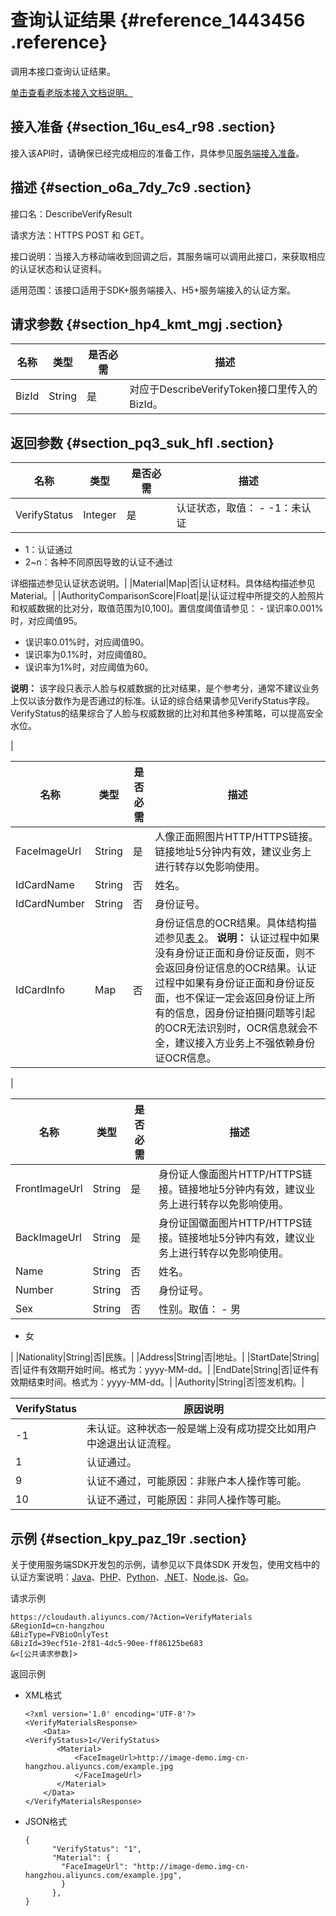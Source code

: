 # 查询认证结果 {#reference_1443456 .reference}

调用本接口查询认证结果。

[单击查看老版本接入文档说明。](../../../../cn.zh-CN/老系统文档说明/老版本接入文档说明.md#)

## 接入准备 {#section_16u_es4_r98 .section}

接入该API时，请确保已经完成相应的准备工作，具体参见[服务端接入准备](cn.zh-CN/活体人脸验证/集成指南/服务端接入/服务端接入准备.md#)。

## 描述 {#section_o6a_7dy_7c9 .section}

接口名：DescribeVerifyResult

请求方法：HTTPS POST 和 GET。

接口说明：当接入方移动端收到回调之后，其服务端可以调用此接口，来获取相应的认证状态和认证资料。

适用范围：该接口适用于SDK+服务端接入、H5+服务端接入的认证方案。

## 请求参数 {#section_hp4_kmt_mgj .section}

|名称|类型|是否必需|描述|
|--|--|----|--|
|BizId|String|是|对应于DescribeVerifyToken接口里传入的BizId。|

## 返回参数 {#section_pq3_suk_hfl .section}

|名称|类型|是否必需|描述|
|--|--|----|--|
|VerifyStatus|Integer|是|认证状态，取值： -   -1：未认证
-   1：认证通过
-   2~n：各种不同原因导致的认证不通过

 详细描述参见认证状态说明。|
|Material|Map|否|认证材料。具体结构描述参见Material。|
|AuthorityComparisonScore|Float|是|认证过程中所提交的人脸照片和权威数据的比对分，取值范围为\[0,100\]。置信度阈值请参见： -   误识率0.001%时，对应阈值95。
-   误识率0.01%时，对应阈值90。
-   误识率为0.1%时，对应阈值80。
-   误识率为1%时，对应阈值为60。

 **说明：** 该字段只表示人脸与权威数据的比对结果，是个参考分，通常不建议业务上仅以该分数作为是否通过的标准。认证的综合结果请参见VerifyStatus字段。VerifyStatus的结果综合了人脸与权威数据的比对和其他多种策略，可以提高安全水位。

 |

|名称|类型|是否必需|描述|
|--|--|----|--|
|FaceImageUrl|String|是|人像正面照图片HTTP/HTTPS链接。链接地址5分钟内有效，建议业务上进行转存以免影响使用。|
|IdCardName|String|否|姓名。|
|IdCardNumber|String|否|身份证号。|
|IdCardInfo|Map|否|身份证信息的OCR结果。具体结构描述参见[表 2](#IdCardInfo)。 **说明：** 认证过程中如果没有身份证正面和身份证反面，则不会返回身份证信息的OCR结果。认证过程中如果有身份证正面和身份证反面，也不保证一定会返回身份证上所有的信息，因身份证拍摄问题等引起的OCR无法识别时，OCR信息就会不全，建议接入方业务上不强依赖身份证OCR信息。

 |

|名称|类型|是否必需|描述|
|--|--|----|--|
|FrontImageUrl|String|是|身份证人像面图片HTTP/HTTPS链接。链接地址5分钟内有效，建议业务上进行转存以免影响使用。|
|BackImageUrl|String|是|身份证国徽面图片HTTP/HTTPS链接。链接地址5分钟内有效，建议业务上进行转存以免影响使用。|
|Name|String|否|姓名。|
|Number|String|否|身份证号。|
|Sex|String|否|性别。取值： -   男
-   女

 |
|Nationality|String|否|民族。|
|Address|String|否|地址。|
|StartDate|String|否|证件有效期开始时间。格式为：yyyy-MM-dd。|
|EndDate|String|否|证件有效期结束时间。格式为：yyyy-MM-dd。|
|Authority|String|否|签发机构。|

|VerifyStatus|原因说明|
|------------|----|
|-1|未认证。这种状态一般是端上没有成功提交比如用户中途退出认证流程。|
|1|认证通过。|
|9|认证不通过，可能原因：非账户本人操作等可能。|
|10|认证不通过，可能原因：非同人操作等可能。|

## 示例 {#section_kpy_paz_19r .section}

关于使用服务端SDK开发包的示例，请参见以下具体SDK 开发包，使用文档中的认证方案说明：[Java](https://help.aliyun.com/document_detail/128353.html)、[PHP](https://help.aliyun.com/document_detail/128354.html)、[Python](https://help.aliyun.com/document_detail/128355.html)、[.NET](https://help.aliyun.com/document_detail/128356.html)、[Node.js](https://help.aliyun.com/document_detail/128357.html)、[Go](https://help.aliyun.com/document_detail/128358.html)。

请求示例

``` {#codeblock_djr_o7k_646}
https://cloudauth.aliyuncs.com/?Action=VerifyMaterials
&RegionId=cn-hangzhou
&BizType=FVBioOnlyTest
&BizId=39ecf51e-2f81-4dc5-90ee-ff86125be683
&<[公共请求参数]>
```

返回示例

-   XML格式

    ``` {#codeblock_jg8_c40_k40}
    <?xml version='1.0' encoding='UTF-8'?>
    <VerifyMaterialsResponse>
        <Data>
    <VerifyStatus>1</VerifyStatus>
           <Material>
               <FaceImageUrl>http://image-demo.img-cn-hangzhou.aliyuncs.com/example.jpg
               </FaceImageUrl>     
           </Material>
        </Data>
    </VerifyMaterialsResponse>
    ```

-   JSON格式

    ``` {#codeblock_isw_o5k_8qo}
    {
          "VerifyStatus": "1",
          "Material": {
            "FaceImageUrl": "http://image-demo.img-cn-hangzhou.aliyuncs.com/example.jpg",
            }
          },
    }
    ```


